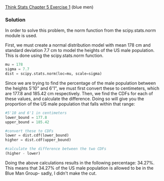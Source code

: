 [Think Stats Chapter 5 Exercise 1](http://greenteapress.com/thinkstats2/html/thinkstats2006.html#toc50) (blue men)

### Solution

In order to solve this problem, the norm function from the scipy.stats.norm module is used.  

First, we must create a normal distribution model with mean 178 cm and standard deviation 7.7 cm to model the heights of the US male population. This is done using the scipy.stats.norm function. 

```python
mu = 178
sigma = 7.7
dist = scipy.stats.norm(loc=mu, scale=sigma)
```

Since we are trying to find the percentage of the male population between the heights 5'10" and 6'1", we must first convert these to centimeters, which are 177.8 and 185.42 cm respectively.  Then, we find the CDFs for each of these values, and calculate the difference.  Doing so will give you the proportion of the US male population that falls within that range:

```python
#5'10 and 6'1 in centimeters
lower_bound = 177.8
upper_bound = 185.42

#convert these to CDFs
lower = dist.cdf(lower_bound)
higher = dist.cdf(upper_bound)

#calculate the difference between the two CDFs
(higher - lower)
```

Doing the above calculations results in the following percentage: 34.27%.  This means that 34.27% of the US male population is allowed to be in the Blue Man Group- sadly, I didn't make the cut. 